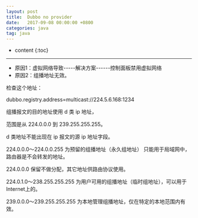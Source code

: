 ```yaml
---
layout: post
title:  Dubbo no provider
date:   2017-09-08 00:00:00 +0800
categories: java
tag: java
---
```


* content
{:toc}




---
- 原因1：虚拟网络导致-----解决方案------控制面板禁用虚拟网络
- 原因2：组播地址无效。

检查这个地址：

dubbo.registry.address=multicast://224.5.6.168:1234

组播报文的目的地址使用 d 类 ip 地址，

范围是从 224.0.0.0 到 239.255.255.255。

d 类地址不能出现在 ip 报文的源 ip 地址字段。

224.0.0.0～224.0.0.255 为预留的组播地址（永久组地址） 只能用于局域网中，路由器是不会转发的地址。

224.0.0.0 保留不做分配，其它地址供路由协议使用。

224.0.1.0～238.255.255.255 为用户可用的组播地址（临时组地址），可以用于Internet上的。

239.0.0.0～239.255.255.255 为本地管理组播地址，仅在特定的本地范围内有效。
